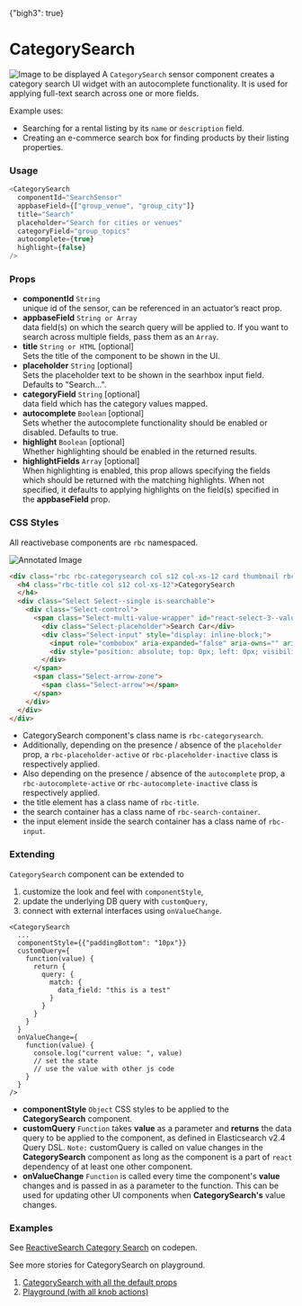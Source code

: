 {"bigh3": true}

# CategorySearch

![Image to be displayed](https://i.imgur.com/wRErIC9.png)
A `CategorySearch` sensor component creates a category search UI widget with an autocomplete functionality. It is used for applying full-text search across one or more fields.

Example uses:
* Searching for a rental listing by its `name` or `description` field.
* Creating an e-commerce search box for finding products by their listing properties.

### Usage

```js
<CategorySearch
  componentId="SearchSensor"
  appbaseField={["group_venue", "group_city"]}
  title="Search"
  placeholder="Search for cities or venues"
  categoryField="group_topics"
  autocomplete={true}
  highlight={false}
/>
```

### Props

- **componentId** `String`  
    unique id of the sensor, can be referenced in an actuator’s react prop.
- **appbaseField** `String or Array`  
    data field(s) on which the search query will be applied to. If you want to search across multiple fields, pass them as an `Array`.
- **title** `String or HTML` [optional]  
    Sets the title of the component to be shown in the UI.
- **placeholder** `String` [optional]  
    Sets the placeholder text to be shown in the searhbox input field. Defaults to "Search...".
- **categoryField** `String` [optional]  
    data field which has the category values mapped.
- **autocomplete** `Boolean` [optional]  
    Sets whether the autocomplete functionality should be enabled or disabled. Defaults to true.
- **highlight** `Boolean` [optional]  
    Whether highlighting should be enabled in the returned results.
- **highlightFields** `Array` [optional]  
    When highlighting is enabled, this prop allows specifying the fields which should be returned with the matching highlights. When not specified, it defaults to applying highlights on the field(s) specified in the **appbaseField** prop.

### CSS Styles

All reactivebase components are `rbc` namespaced.

![Annotated Image](https://i.imgur.com/IWHVT1i.png)

```html
<div class="rbc rbc-categorysearch col s12 col-xs-12 card thumbnail rbc-title-active rbc-placeholder-active">
  <h4 class="rbc-title col s12 col-xs-12">CategorySearch
  </h4>
  <div class="Select Select--single is-searchable">
    <div class="Select-control">
      <span class="Select-multi-value-wrapper" id="react-select-3--value">
        <div class="Select-placeholder">Search Car</div>
        <div class="Select-input" style="display: inline-block;">
          <input role="combobox" aria-expanded="false" aria-owns="" aria-haspopup="false" aria-activedescendant="react-select-3--value" value="" style="width: 5px; box-sizing: content-box;">
          <div style="position: absolute; top: 0px; left: 0px; visibility: hidden; height: 0px; overflow: scroll; white-space: pre; font-size: 16px; font-family: &quot;Lato Regular&quot;; font-weight: normal; font-style: normal; letter-spacing: normal;"></div>
        </div>
      </span>
      <span class="Select-arrow-zone">
        <span class="Select-arrow"></span>
      </span>
    </div>
  </div>
</div>
```

* CategorySearch component's class name is `rbc-categorysearch`.
* Additionally, depending on the presence / absence of the `placeholder` prop, a `rbc-placeholder-active` or `rbc-placeholder-inactive` class is respectively applied.
* Also depending on the presence / absence of the `autocomplete` prop, a `rbc-autocomplete-active` or `rbc-autocomplete-inactive` class is respectively applied.
* the title element has a class name of `rbc-title`.
* the search container has a class name of `rbc-search-container`.
* the input element inside the search container has a class name of `rbc-input`.

### Extending

`CategorySearch` component can be extended to
1. customize the look and feel with `componentStyle`,
2. update the underlying DB query with `customQuery`,
3. connect with external interfaces using `onValueChange`.

```
<CategorySearch
  ...
  componentStyle={{"paddingBottom": "10px"}}
  customQuery={
    function(value) {
      return {
        query: {
          match: {
            data_field: "this is a test"
          }
        }
      }
    }
  }
  onValueChange={
    function(value) {
      console.log("current value: ", value)
      // set the state
      // use the value with other js code
    }
  }
/>
```

- **componentStyle** `Object`
    CSS styles to be applied to the **CategorySearch** component.
- **customQuery** `Function`
    takes **value** as a parameter and **returns** the data query to be applied to the component, as defined in Elasticsearch v2.4 Query DSL.
    `Note:` customQuery is called on value changes in the **CategorySearch** component as long as the component is a part of `react` dependency of at least one other component.
- **onValueChange** `Function`
    is called every time the component's **value** changes and is passed in as a parameter to the function. This can be used for updating other UI components when **CategorySearch's** value changes.


### Examples

<p data-height="500" data-theme-id="light" data-slug-hash="dWoVOd" data-default-tab="result" data-user="sids-aquarius" data-embed-version="2" data-pen-title="ReactiveSearch Category Search" class="codepen">See <a href="http://codepen.io/sids-aquarius/pen/dWoVOd/">ReactiveSearch Category Search</a> on codepen.</p>
<script async src="https://production-assets.codepen.io/assets/embed/ei.js"></script>

See more stories for CategorySearch on playground.

1. [CategorySearch with all the default props](../playground/?selectedKind=s%2FCategorySearch&selectedStory=Basic&full=0&down=1&left=1&panelRight=0&downPanel=kadirahq%2Fstorybook-addon-knobs&filterBy=ReactiveSearch)
1. [Playground (with all knob actions)](../playground/?knob-title=CategorySearch&knob-appbaseField%5B0%5D=name&knob-categoryField=brand.raw&knob-defaultSelected=&knob-placeholder=Search+Car&selectedKind=s%2FCategorySearch&selectedStory=Playground&full=0&down=1&left=1&panelRight=0&downPanel=kadirahq%2Fstorybook-addon-knobs&filterBy=ReactiveSearch)
